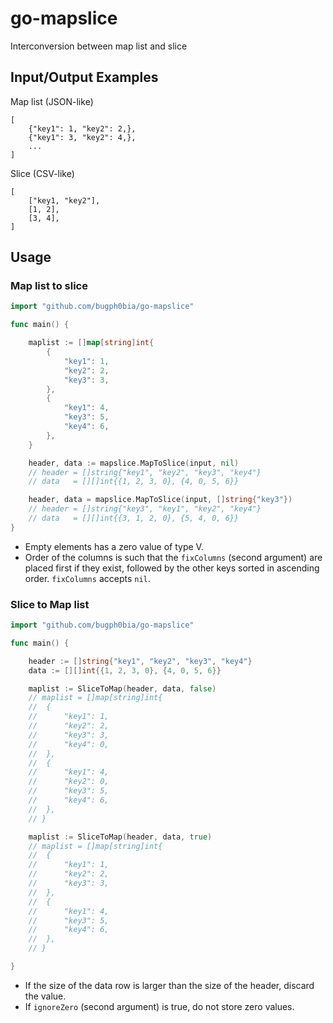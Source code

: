 # go-mapslice

Interconversion between map list and slice

## Input/Output Examples

Map list (JSON-like)

```
[
    {"key1": 1, "key2": 2,},
    {"key1": 3, "key2": 4,},
    ...
]
```

Slice (CSV-like)

```
[
    ["key1, "key2"],
    [1, 2],
    [3, 4],
]
```

## Usage

### Map list to slice

```go
import "github.com/bugph0bia/go-mapslice"

func main() {

	maplist := []map[string]int{
		{
			"key1": 1,
			"key2": 2,
			"key3": 3,
		},
		{
			"key1": 4,
			"key3": 5,
			"key4": 6,
		},
	}

	header, data := mapslice.MapToSlice(input, nil)
	// header = []string{"key1", "key2", "key3", "key4"}
	// data   = [][]int{{1, 2, 3, 0}, {4, 0, 5, 6}}

	header, data = mapslice.MapToSlice(input, []string{"key3"})
	// header = []string{"key3", "key1", "key2", "key4"}
	// data   = [][]int{{3, 1, 2, 0}, {5, 4, 0, 6}}
}
```

- Empty elements has a zero value of type V.
- Order of the columns is such that the `fixColumns` (second argument) are placed first if they exist, followed by the other keys sorted in ascending order. `fixColumns` accepts `nil`.

### Slice to Map list

```go
import "github.com/bugph0bia/go-mapslice"

func main() {

	header := []string{"key1", "key2", "key3", "key4"}
	data := [][]int{{1, 2, 3, 0}, {4, 0, 5, 6}}

	maplist := SliceToMap(header, data, false)
	// maplist = []map[string]int{
	// 	{
	// 		"key1": 1,
	// 		"key2": 2,
	// 		"key3": 3,
	// 		"key4": 0,
	// 	},
	// 	{
	// 		"key1": 4,
	// 		"key2": 0,
	// 		"key3": 5,
	// 		"key4": 6,
	// 	},
	// }

	maplist := SliceToMap(header, data, true)
	// maplist = []map[string]int{
	// 	{
	// 		"key1": 1,
	// 		"key2": 2,
	// 		"key3": 3,
	// 	},
	// 	{
	// 		"key1": 4,
	// 		"key3": 5,
	// 		"key4": 6,
	// 	},
	// }

}
```

- If the size of the data row is larger than the size of the header, discard the value.
- If `ignoreZero` (second argument) is true, do not store zero values.
